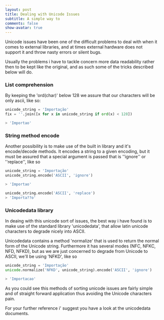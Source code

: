 ```yaml
---
layout: post
title: Dealing with Unicode Issues
subtitle: A simple way to
comments: false
show-avatar: true
---
```


Unicode issues have been one of the difficult problems to deal with when it comes to external libraries, and at times external hardware does not support it and throw nasty errors or silent bugs.

Usually the problems i have to tackle concern more data readability rather then to be kept like the original, and as such some of the tricks described below will do.

### List comprehension
By keeping the 'ord(char)' below 128 we assure that our characters will be only ascii, like so:

```python
unicode_string = 'Importação'
fix = ''.join([x for x in unicode_string if ord(x) < 128])

> 'Importao'
```

### String method encode
Another possibility is to make use of the built in library and it's encode/decode methods. It encodes a string to a given encoding, but it must be assured that a special argument is passed that is ''ignore'' or ''replace'', like so

```python
unicode_string = 'Importação'
unicode_string.encode('ASCII', 'ignore')

> 'Importao'

unicode_string.encode('ASCII', 'replace')
> 'Importa??o'
```

### Unicodedata library
In deaing with this unicode sort of issues, the best way i have found is to make use of the standard library 'unicodedata', that allow latin unicode characters to degrade nicely into ASCII.

Unicodedata contains a method 'normalize' that is used to return the normal form of the Unicode string. Furthermore it has several modes (NFC, NFKC, NFD, NFKD), but as we are just concerned to degrade from Unicode to ASCII, we'll be using 'NFKD', like so

```python
unicode_string = 'Importação'
unicode.normalize('NFKD', unicode_string).encode('ASCII', 'ignore')

> 'Importacao'
```

As you could see this methods of sorting unicode issues are fairly simple and of straight forward application thus avoiding the Unicode characters pain.

For your further reference i' suggest you have a look at the unicodedata documents.
